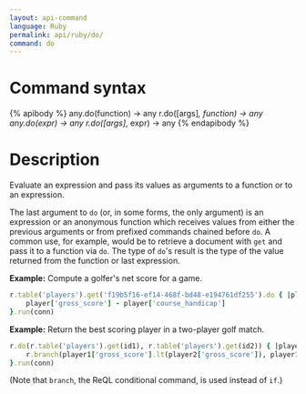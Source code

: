 ```yaml
---
layout: api-command
language: Ruby
permalink: api/ruby/do/
command: do
---
```


# Command syntax #

{% apibody %}
any.do(function) &rarr; any
r.do([args]*, function) &rarr; any
any.do(expr) &rarr; any
r.do([args]*, expr) &rarr; any
{% endapibody %}

# Description #

Evaluate an expression and pass its values as arguments to a function or to an expression.

The last argument to `do` (or, in some forms, the only argument) is an expression or an anonymous function which receives values from either the previous arguments or from prefixed commands chained before `do`. A common use, for example, would be to retrieve a document with `get` and pass it to a function via `do`. The type of `do`'s result is the type of the value returned from the function or last expression.

__Example:__ Compute a golfer's net score for a game.


```rb
r.table('players').get('f19b5f16-ef14-468f-bd48-e194761df255').do { |player|
    player['gross_score'] - player['course_handicap']
}.run(conn)
```

__Example:__ Return the best scoring player in a two-player golf match.

```rb
r.do(r.table('players').get(id1), r.table('players').get(id2)) { |player1, player2|
    r.branch(player1['gross_score'].lt(player2['gross_score']), player1, player2)
}.run(conn)
```

(Note that `branch`, the ReQL conditional command, is used instead of `if`.)
